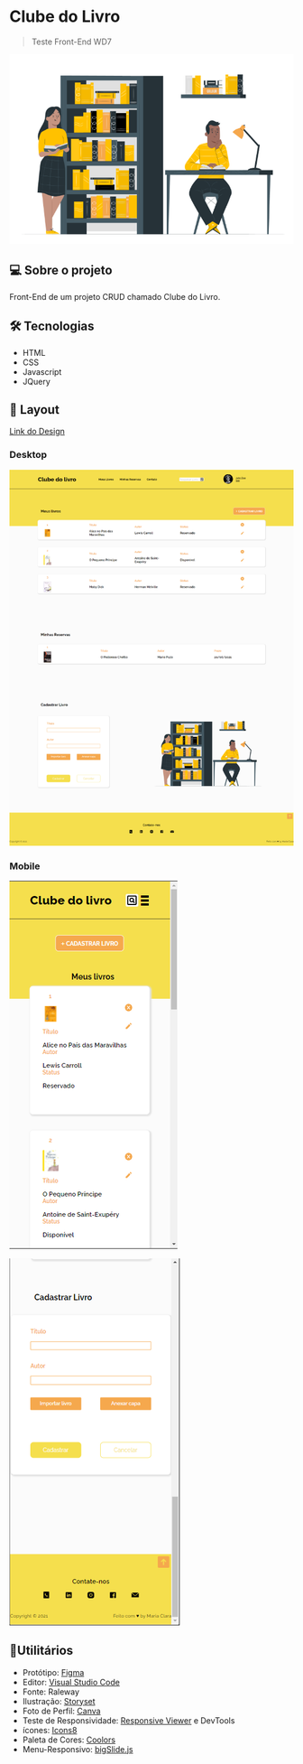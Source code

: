 # Clube do Livro
>Teste Front-End WD7

![](images-readme/Biblioteca.png)

## 💻 Sobre o projeto

Front-End de um projeto CRUD chamado Clube do Livro. 


## 🛠 Tecnologias
- HTML 
- CSS
- Javascript
- JQuery

## 🎨 Layout
[Link do Design](https://www.figma.com/file/7stdupQw86ripHYtunBnDO/Clube-do-livro?node-id=0%3A1)

### Desktop
![](images-readme/desktop.png)

### Mobile
![](images-readme/mobile.png)

![](images-readme/mobile2.png)

## 🔎Utilitários
- Protótipo: [Figma](https://www.figma.com/community)
- Editor: [Visual Studio Code](https://code.visualstudio.com/)
- Fonte: Raleway
- Ilustração: [Storyset](https://storyset.com/)
- Foto de Perfil: [Canva](https://www.canva.com/)
- Teste de Responsividade: [Responsive Viewer](https://chrome.google.com/webstore/detail/responsive-viewer/inmopeiepgfljkpkidclfgbgbmfcennb) e DevTools
- ícones: [Icons8](https://icons8.com.br/)
- Paleta de Cores: [Coolors](https://coolors.co/f5a84d-f5df4d-fbfbfb-ffffff-000000)
- Menu-Responsivo: [bigSlide.js](http://ascott1.github.io/bigSlide.js/)

